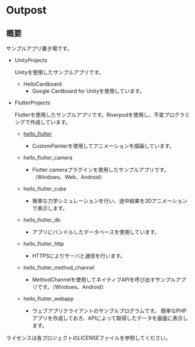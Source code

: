 # Outpost

## 概要

サンプルアプリ置き場です。

- UnityProjects

  Unityを使用したサンプルアプリです。

    - HelloCardboard
        - Google Cardboard for Unityを使用しています。

- FlutterProjects

  Flutterを使用したサンプルアプリです。Riverpodを使用し、不変プログラミングで作成しています。
  
    - [hello_flutter](https://github.com/y1tagawa/Outpost/tree/main/FlutterProjects/hello_flutter)
        - CustomPainterを使用してアニメーションを描画しています。

    - hello_flutter_camera
        - Flutter cameraプラグインを使用したサンプルアプリです。（Windows、Web、Android）

    - hello_flutter_cube
        - 簡単な力学シミュレーションを行い、途中結果を3Dアニメーションで表示します。

    - hello_flutter_db
        - アプリにバンドルしたデータベースを使用しています。
    
    - hello_flutter_http
        - HTTPSによりサーバと通信を行います。

    - hello_flutter_method_channel
        - MethodChannelを使用してネイティブAPIを呼び出すサンプルアプリです。（Windows、Android）

    - hello_flutter_webapp
        - ウェブアプリクライアントのサンプルプログラムです。 簡単なPHPアプリを作成しておき、APIによって取得したデータを画面に表示します。

ライセンスは各プロジェクトのLICENSEファイルを参照してください。

